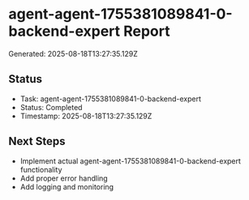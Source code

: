 # agent-agent-1755381089841-0-backend-expert Report

Generated: 2025-08-18T13:27:35.129Z

## Status
- Task: agent-agent-1755381089841-0-backend-expert
- Status: Completed
- Timestamp: 2025-08-18T13:27:35.129Z

## Next Steps
- Implement actual agent-agent-1755381089841-0-backend-expert functionality
- Add proper error handling
- Add logging and monitoring
